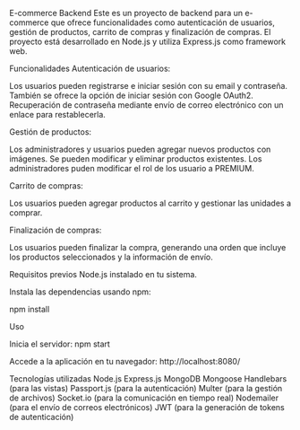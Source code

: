 E-commerce Backend
Este es un proyecto de backend para un e-commerce que ofrece funcionalidades como autenticación de usuarios, gestión de productos, carrito de compras y finalización de compras. El proyecto está desarrollado en Node.js y utiliza Express.js como framework web.

Funcionalidades
Autenticación de usuarios:

Los usuarios pueden registrarse e iniciar sesión con su email y contraseña.
También se ofrece la opción de iniciar sesión con Google OAuth2.
Recuperación de contraseña mediante envío de correo electrónico con un enlace para restablecerla.

Gestión de productos:

Los administradores y usuarios pueden agregar nuevos productos con imágenes.
Se pueden modificar y eliminar productos existentes.
Los administradores puden modificar el rol de los usuario a PREMIUM.

Carrito de compras:

Los usuarios pueden agregar productos al carrito y gestionar las unidades a comprar.

Finalización de compras:

Los usuarios pueden finalizar la compra, generando una orden que incluye los productos seleccionados y la información de envío.

Requisitos previos
Node.js instalado en tu sistema.

Instala las dependencias usando npm:

npm install

Uso

Inicia el servidor:
npm start

Accede a la aplicación en tu navegador:
http://localhost:8080/

Tecnologías utilizadas
Node.js
Express.js
MongoDB
Mongoose
Handlebars (para las vistas)
Passport.js (para la autenticación)
Multer (para la gestión de archivos)
Socket.io (para la comunicación en tiempo real)
Nodemailer (para el envío de correos electrónicos)
JWT (para la generación de tokens de autenticación)
